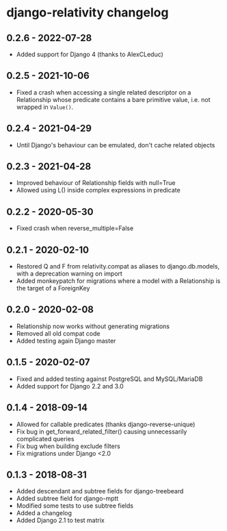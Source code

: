 # django-relativity changelog

## 0.2.6 - 2022-07-28
- Added support for Django 4 (thanks to AlexCLeduc)

## 0.2.5 - 2021-10-06
- Fixed a crash when accessing a single related descriptor on a Relationship whose predicate contains a bare primitive value, i.e. not wrapped in `Value()`.

## 0.2.4 - 2021-04-29
- Until Django's behaviour can be emulated, don't cache related objects

## 0.2.3 - 2021-04-28
- Improved behaviour of Relationship fields with null=True
- Allowed using L() inside complex expressions in predicate

## 0.2.2 - 2020-05-30
- Fixed crash when reverse_multiple=False

## 0.2.1 - 2020-02-10
- Restored Q and F from relativity.compat as aliases to django.db.models, with a deprecation warning on import
- Added monkeypatch for migrations where a model with a Relationship is the target of a ForeignKey

## 0.2.0 - 2020-02-08
- Relationship now works without generating migrations
- Removed all old compat code
- Added testing again Django master

## 0.1.5 - 2020-02-07
- Fixed and added testing against PostgreSQL and MySQL/MariaDB
- Added support for Django 2.2 and 3.0

## 0.1.4 - 2018-09-14
- Allowed for callable predicates (thanks django-reverse-unique)
- Fix bug in get_forward_related_filter() causing unnecessarily complicated queries
- Fix bug when building exclude filters
- Fix migrations under Django <2.0

## 0.1.3 - 2018-08-31
- Added descendant and subtree fields for django-treebeard
- Added subtree field for django-mptt
- Modified some tests to use subtree fields 
- Added a changelog
- Added Django 2.1 to test matrix
